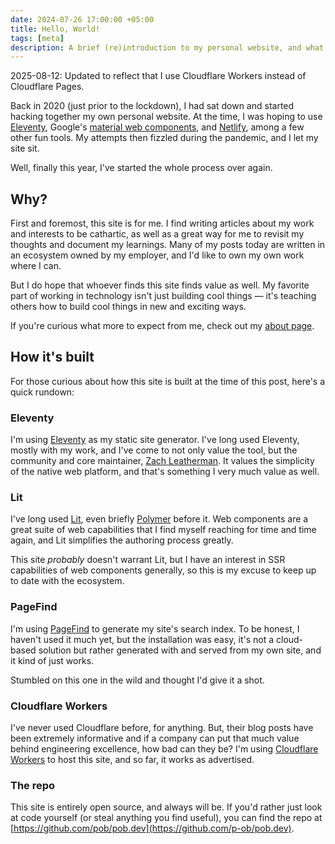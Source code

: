 ```yaml
---
date: 2024-07-26 17:00:00 +05:00
title: Hello, World!
tags: [meta]
description: A brief (re)introduction to my personal website, and what to expect from it.
---
```


<pob-note>
2025-08-12: Updated to reflect that I use Cloudflare Workers instead of Cloudflare Pages.
</pob-note>

Back in 2020 (just prior to the lockdown), I had sat down and started hacking together my own personal website. At the time, I was hoping to use [Eleventy](https://11ty.dev), Google's [material web components](https://github.com/material-components/material-web), and [Netlify](https://www.netlify.com), among a few other fun tools. My attempts then fizzled during the pandemic, and I let my site sit.

Well, finally this year, I've started the whole process over again.

## Why?

First and foremost, this site is for me. I find writing articles about my work and interests to be cathartic, as well as a great way for me to revisit my thoughts and document my learnings. Many of my posts today are written in an ecosystem owned by my employer, and I'd like to own my own work where I can.

But I do hope that whoever finds this site finds value as well. My favorite part of working in technology isn't just building cool things &mdash; it's teaching others how to build cool things in new and exciting ways.

If you're curious what more to expect from me, check out my [about page](/about).

## How it's built

For those curious about how this site is built at the time of this post, here's a quick rundown:

### Eleventy

I'm using [Eleventy](https://11ty.dev) as my static site generator. I've long used Eleventy, mostly with my work, and I've come to not only value the tool, but the community and core maintainer, [Zach Leatherman](https://zachleat.com). It values the simplicity of the native web platform, and that's something I very much value as well.

### Lit

I've long used [Lit](https://lit.dev), even briefly [Polymer](https://www.polymer-project.org/) before it. Web components are a great suite of web capabilities that I find myself reaching for time and time again, and Lit simplifies the authoring process greatly.

This site _probably_ doesn't warrant Lit, but I have an interest in SSR capabilities of web components generally, so this is my excuse to keep up to date with the ecosystem.

### PageFind

I'm using [PageFind](https://pagefind.app) to generate my site's search index. To be honest, I haven't used it much yet, but the installation was easy, it's not a cloud-based solution but rather generated with and served from my own site, and it kind of just works.

Stumbled on this one in the wild and thought I'd give it a shot.

### Cloudflare Workers

I've never used Cloudflare before, for anything. But, their blog posts have been extremely informative and if a company can put that much value behind engineering excellence, how bad can they be? I'm using [Cloudflare Workers](https://workers.cloudflare.com) to host this site, and so far, it works as advertised.

### The repo

This site is entirely open source, and always will be. If you'd rather just look at code yourself (or steal anything you find useful), you can find the repo at [https://github.com/pob/pob.dev](https://github.com/p-ob/pob.dev).
